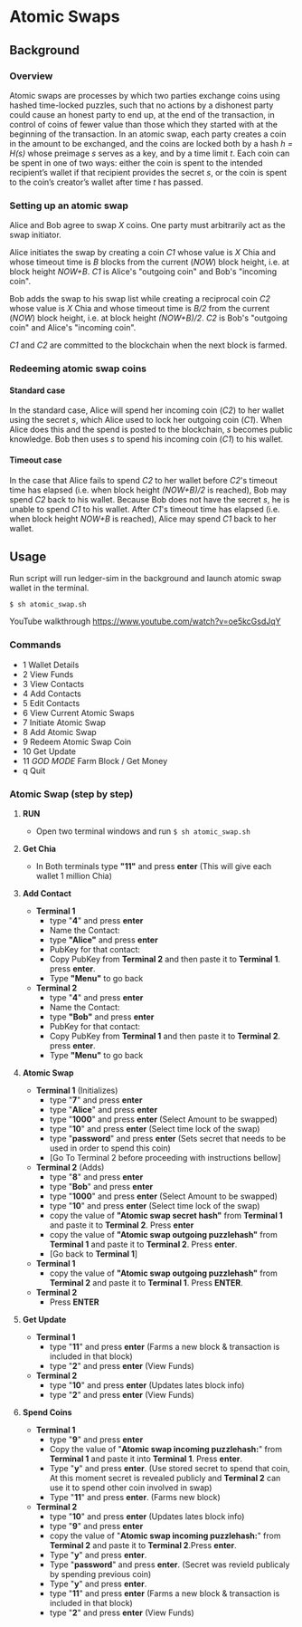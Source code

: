 # Atomic Swaps

## Background

### Overview

Atomic swaps are processes by which two parties exchange coins using hashed time-locked puzzles, such that no actions by a dishonest party could cause an honest party to end up, at the end of the transaction, in control of coins of fewer value than those which they started with at the beginning of the transaction. In an atomic swap, each party creates a coin in the amount to be exchanged, and the coins are locked both by a hash _h = H(s)_ whose preimage _s_ serves as a key, and by a time limit _t_. Each coin can be spent in one of two ways: either the coin is spent to the intended recipient’s wallet if that recipient provides the secret _s_, or the coin is spent to the coin’s creator’s wallet after time _t_ has passed.

### Setting up an atomic swap

Alice and Bob agree to swap _X_ coins. One party must arbitrarily act as the swap initiator.

Alice initiates the swap by creating a coin _C1_ whose value is _X_ Chia and whose timeout time is _B_ blocks from the current (_NOW_) block height, i.e. at block height _NOW+B_. _C1_ is Alice's "outgoing coin" and Bob's "incoming coin".

Bob adds the swap to his swap list while creating a reciprocal coin _C2_ whose value is _X_ Chia and whose timeout time is _B/2_ from the current (_NOW_) block height, i.e. at block height _(NOW+B)/2_. _C2_ is Bob's "outgoing coin" and Alice's "incoming coin".

_C1_ and _C2_ are committed to the blockchain when the next block is farmed.

### Redeeming atomic swap coins

#### Standard case

In the standard case, Alice will spend her incoming coin (_C2_) to her wallet using the secret _s_, which Alice used to lock her outgoing coin (_C1_). When Alice does this and the spend is posted to the blockchain, _s_ becomes public knowledge. Bob then uses _s_ to spend his incoming coin (_C1_) to his wallet.

#### Timeout case

In the case that Alice fails to spend _C2_ to her wallet before _C2_'s timeout time has elapsed (i.e. when block height _(NOW+B)/2_ is reached), Bob may spend _C2_ back to his wallet. Because Bob does not have the secret _s_, he is unable to spend _C1_ to his wallet. After _C1_'s timeout time has elapsed (i.e. when block height _NOW+B_ is reached), Alice may spend _C1_ back to her wallet.




## Usage

Run script will run ledger-sim in the background and launch atomic swap wallet in the terminal.


``` $ sh atomic_swap.sh ```

YouTube walkthrough
https://www.youtube.com/watch?v=oe5kcGsdJqY

### Commands
  - 1 Wallet Details
  - 2 View Funds
  - 3 View Contacts
  - 4 Add Contacts
  - 5 Edit Contacts
  - 6 View Current Atomic Swaps
  - 7 Initiate Atomic Swap
  - 8 Add Atomic Swap
  - 9 Redeem Atomic Swap Coin
  - 10 Get Update
  - 11 *GOD MODE* Farm Block / Get Money
  - q Quit

### Atomic Swap (step by step)
  1. **RUN**
     - Open two terminal windows and run  ``` $ sh atomic_swap.sh ```

  2. **Get Chia**
     - In Both terminals type **"11"** and press **enter** (This will give each wallet 1 million Chia)
  3. **Add Contact**
     - **Terminal 1**
       - type "**4**" and press **enter**
       - Name the Contact:
       - type **"Alice"** and press **enter**
       - PubKey for that contact:
       - Copy PubKey from **Terminal 2** and then paste it to **Terminal 1**. press **enter**.
       - Type **"Menu"** to go back
     - **Terminal 2**
       - type "**4**" and press **enter**
       - Name the Contact:
       - type **"Bob"** and press **enter**
       - PubKey for that contact:
       - Copy PubKey from **Terminal 1** and then paste it to **Terminal 2**. press **enter**.
       - Type **"Menu"** to go back
  4. **Atomic Swap**
     - **Terminal 1** (Initializes)
       - type "**7**" and press **enter**
       - type "**Alice**" and press **enter**
       - type "**1000**" and press **enter** (Select Amount to be swapped)
       - type "**10**" and press **enter** (Select time lock of the swap)
       - type "**password**" and press **enter** (Sets secret that needs to be used in order to spend this coin)
       - [Go To Terminal 2 before proceeding with instructions bellow]
     - **Terminal 2** (Adds)
       - type "**8**" and press **enter**
       - type "**Bob**" and press **enter**
       - type "**1000**" and press **enter** (Select Amount to be swapped)
       - type "**10**" and press **enter** (Select time lock of the swap)
       - copy the value of **"Atomic swap secret hash"** from **Terminal 1** and paste it to **Terminal 2**. Press **enter**
       - copy the value of **"Atomic swap outgoing puzzlehash"** from **Terminal 1** and paste it to **Terminal 2**. Press **enter**.
       - [Go back to **Terminal 1**]
     - **Terminal 1**
       - copy the value of **"Atomic swap outgoing puzzlehash"** from **Terminal 2** and paste it to **Terminal 1**. Press **ENTER**.
     - **Terminal 2**
       - Press **ENTER**
  5. **Get Update**
     - **Terminal 1**
       - type "**11**" and press **enter** (Farms a new block & transaction is included in that block)
       - type "**2**" and press **enter** (View Funds)
     - **Terminal 2**
       - type "**10**" and press **enter** (Updates lates block info)
       - type "**2**" and press **enter** (View Funds)
  6. **Spend Coins**
     - **Terminal 1**
       - type "**9**" and press **enter**
       - Copy the value of "**Atomic swap incoming puzzlehash:**" from **Terminal 1** and paste it into **Terminal 1**. Press **enter**.
       - Type "**y**" and press **enter**. (Use stored secret to spend that coin, At this moment secret is revealed publicly and **Terminal 2** can use it to spend other coin involved in swap)
       - Type "**11**" and press **enter**. (Farms new block)
     - **Terminal 2**
       - type "**10**" and press **enter** (Updates lates block info)
       - type "**9**" and press **enter**
       - copy the value of "**Atomic swap incoming puzzlehash:**" from **Terminal 2** and paste it to **Terminal 2**.Press **enter**.
       - Type "**y**" and press **enter**.
       - Type "**password**" and press **enter**. (Secret was revield publicaly by spending previous coin)
       - Type "**y**" and press **enter**.
       - type "**11**" and press **enter** (Farms a new block & transaction is included in that block)
       - type "**2**" and press **enter** (View Funds)
